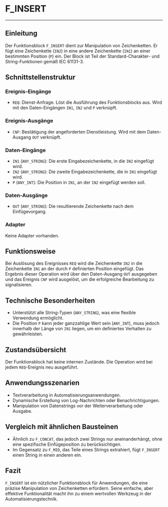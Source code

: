 # F_INSERT

* * * * * * * * * *
## Einleitung
Der Funktionsblock `F_INSERT` dient zur Manipulation von Zeichenketten. Er fügt eine Zeichenkette (`IN2`) in eine andere Zeichenkette (`IN1`) an einer bestimmten Position (`P`) ein. Der Block ist Teil der Standard-Charakter- und String-Funktionen gemäß IEC 61131-3.

## Schnittstellenstruktur

### **Ereignis-Eingänge**
- `REQ`: Dienst-Anfrage. Löst die Ausführung des Funktionsblocks aus. Wird mit den Daten-Eingängen `IN1`, `IN2` und `P` verknüpft.

### **Ereignis-Ausgänge**
- `CNF`: Bestätigung der angeforderten Dienstleistung. Wird mit dem Daten-Ausgang `OUT` verknüpft.

### **Daten-Eingänge**
- `IN1` (`ANY_STRING`): Die erste Eingabezeichenkette, in die `IN2` eingefügt wird.
- `IN2` (`ANY_STRING`): Die zweite Eingabezeichenkette, die in `IN1` eingefügt wird.
- `P` (`ANY_INT`): Die Position in `IN1`, an der `IN2` eingefügt werden soll.

### **Daten-Ausgänge**
- `OUT` (`ANY_STRING`): Die resultierende Zeichenkette nach dem Einfügevorgang.

### **Adapter**
Keine Adapter vorhanden.

## Funktionsweise
Bei Auslösung des Ereignisses `REQ` wird die Zeichenkette `IN2` in die Zeichenkette `IN1` an der durch `P` definierten Position eingefügt. Das Ergebnis dieser Operation wird über den Daten-Ausgang `OUT` ausgegeben und das Ereignis `CNF` wird ausgelöst, um die erfolgreiche Bearbeitung zu signalisieren.

## Technische Besonderheiten
- Unterstützt alle String-Typen (`ANY_STRING`), was eine flexible Verwendung ermöglicht.
- Die Position `P` kann jeder ganzzahlige Wert sein (`ANY_INT`), muss jedoch innerhalb der Länge von `IN1` liegen, um ein definiertes Verhalten zu gewährleisten.

## Zustandsübersicht
Der Funktionsblock hat keine internen Zustände. Die Operation wird bei jedem `REQ`-Ereignis neu ausgeführt.

## Anwendungsszenarien
- Textverarbeitung in Automatisierungsanwendungen.
- Dynamische Erstellung von Log-Nachrichten oder Benachrichtigungen.
- Manipulation von Datenstrings vor der Weiterverarbeitung oder Ausgabe.

## Vergleich mit ähnlichen Bausteinen
- Ähnlich zu `F_CONCAT`, das jedoch zwei Strings nur aneinanderhängt, ohne eine spezifische Einfügeposition zu berücksichtigen.
- Im Gegensatz zu `F_MID`, das Teile eines Strings extrahiert, fügt `F_INSERT` einen String in einen anderen ein.

## Fazit
`F_INSERT` ist ein nützlicher Funktionsblock für Anwendungen, die eine präzise Manipulation von Zeichenketten erfordern. Seine einfache, aber effektive Funktionalität macht ihn zu einem wertvollen Werkzeug in der Automatisierungstechnik.